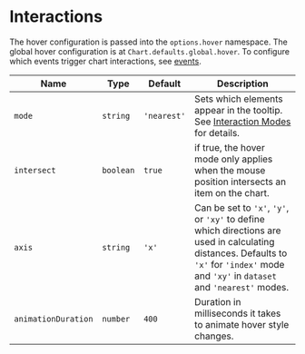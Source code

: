 # Interactions

The hover configuration is passed into the `options.hover` namespace. The global hover configuration is at `Chart.defaults.global.hover`. To configure which events trigger chart interactions, see [events](./events.md#events).

| Name | Type | Default | Description
| ---- | ---- | ------- | -----------
| `mode` | `string` | `'nearest'` | Sets which elements appear in the tooltip. See [Interaction Modes](./modes.md#interaction-modes) for details.
| `intersect` | `boolean` | `true` | if true, the hover mode only applies when the mouse position intersects an item on the chart.
| `axis` | `string` | `'x'` | Can be set to `'x'`, `'y'`, or `'xy'` to define which directions are used in calculating distances. Defaults to `'x'` for `'index'` mode and `'xy'` in `dataset` and `'nearest'` modes.
| `animationDuration` | `number` | `400` | Duration in milliseconds it takes to animate hover style changes.
